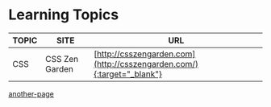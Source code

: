 # Learning Topics

TOPIC|SITE|URL
---| ---|---
CSS|CSS Zen Garden|[http://csszengarden.com](http://csszengarden.com/){:target="_blank"}

[another-page](another-page)





